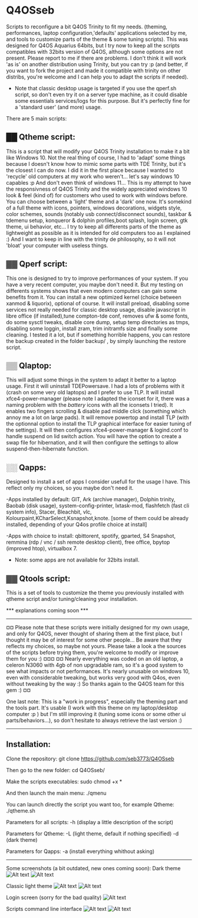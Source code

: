 # Q4OSseb

Scripts to reconfigure a bit Q4OS Trinity to fit my needs. (theming, performances, laptop configuration,'defaults' applications selected by me, and tools to customize parts of the theme & some tuning scripts).
This was designed for Q4OS Aquarius 64bits, but I try now to keep all the scripts compatibles with 32bits version of Q4OS, although some options are not present. Please report to me if there are problems.
I don't think it will work 'as is' on another distribution using Trinity, but you can try :p (and better, if you want to fork the project and made it compatible with trinity on other distribs, you're welcome and I can help you to adapt the scripts if needed).
* Note that classic desktop usage is targeted if you use the qperf.sh script, so don't even try it on a server type machine, as it could disable some essentials services/logs for this purpose. But it's perfectly fine 
  for a 'standard user' (and more) usage.

There are 5 main scripts:

## ██ Qtheme script:
This is a script that will modify your Q4OS Trinity installation to make it a bit like Windows 10. Not the real thing of course, I had to 'adapt' some things because I doesn't know how to mimic some parts with TDE Trinity, but it's the closest I can do now. I did it in the first place because I wanted to 'recycle' old computers at my work who weren't... let's say windows 10 capables :p And don't even think of windows 11...
This is my attempt to have the responsivness of Q4OS Trinity and the widely appreciated windows 10 look & feel (kind of) for customers who used to work with windows before.
You can choose between a 'light' theme and a 'dark' one now. It's somekind of a full theme with icons, pointers, windows decorations, widgets style, color schemes, sounds (notably usb connect/disconnect sounds), taskbar & tdemenu setup, konqueror & dolphin profiles,boot splash, login screen, gtk theme, ui behavior, etc... I try to keep all differents parts of the theme as lightweight as possible as it is intended for old computers too as I explained :) And I want to keep in line with the trinity de philosophy, so it will not 'bloat' your computer with useless things.


## ▓▓ Qperf script:
This one is designed to try to improve performances of your system. If you have a very recent computer, you maybe don't need it. But my testing on differents systems shows that even modern computers can gain some benefits from it. You can install a new optimized kernel (choice between xanmod & liquorix), optional of course. It will install preload, disabling some services not really needed for classic desktop usage, disable javascript in libre office (if installed),tune compton-tde conf, removes ufw & some fonts, do some sysctl tweaks, disable core dump, setup temp directories as tmps, disabling some loggin, install zram, trim initramfs size and finally some cleaning.
I tested it a lot, but if something horrible happens, you can restore the backup created in the folder backup/ , by simply launching the restore script.


## ▒▒ Qlaptop:
This will adjust some things in the system to adapt it better to a laptop usage. First it will uninstall TDEPowersave. I had a lots of problems with it (crash on some very old  laptops) and I prefer to use TLP. It will install xfce4-power-manager (please note I adapted the iconset for it, there was a naming problem with the *battery* icons with all the iconsets I tried). It enables two fingers scrolling & disable pad middle click (something which annoy me a lot on large pads). It will remove powertop and install TLP (with the optionnal option to install the TLP graphical interface for easier tuning of the settings). It will then configures xfce4-power-manager & logind.conf to handle suspend on lid switch action.
You will have the option to create a swap file for hibernation, and it will then configure the settings to allow suspend-then-hibernate function.


## ░░ Qapps:
Designed to install a set of apps I consider usefull for the usage I have. This reflect only my choices, so you maybe don't need it.

-Apps installed by default: GIT, Ark (archive manager), Dolphin trinity, Baobab (disk usage), system-config-printer, lxtask-mod, flashfetch (fast cli system info), Stacer, Bleachbit, vlc, Kolourpaint,KCharSelect,Ksnapshot,knote. [some of them could be already installed, depending of your Q4os profile choice at install]

-Apps with choice to install: qbittorent, spotify, gparted, S4 Snapshot, remmina (rdp / vnc / ssh remote desktop client), free office, bpytop (improved htop), virtualbox 7.
* Note: some apps are not available for 32bits install.


## ▓▓ Qtools script:
This is a set of tools to customize the theme you previously installed with qtheme script and/or tuning/cleaning your installation.

*** explanations coming soon ***

______________________________________________________________________________________________________________________________________
¤¤ Please note that these scripts were initially designed for my own usage, and only for Q4OS, never thought of sharing them at the first place, but I thought it may be of interest for some other people... Be aware that they reflects my choices, so maybe not yours. Please take a look a the sources of the scripts before trying them, you're welcome to modify or improve them for you :)    ¤¤¤
¤¤ Nearly everything was coded on an old laptop, a celeron N3060 with 4gb of non upgradable ram, so it's a good system to see what impacts or not performances. It's nearly unusable on windows 10, even with considerable tweaking, but works very good with Q4os, even without tweaking by the way :) So thanks again to the Q4OS team for this gem :) ¤¤

One last note: This is a "work in progress", especially the theming part and the tools part. It's usable (I work with this theme on my laptop/desktop computer :p ) but I'm still improving it (tuning some icons or some other ui parts/behaviors...), so don't hesitate to always retrieve the last version :)
______________________________________________________________________________________________________________________________________

## Installation:

Clone the repository:
git clone https://github.com/seb3773/Q4OSseb

Then go to the new folder:
cd Q4OSseb/

Make the scripts executables:
sudo chmod +x *

And then launch the main menu:
./qmenu

You can launch directly the script you want too, for example Qtheme:
./qtheme.sh

 

Parameters for all scripts:  -h  (display a little description of the script)

Parameters for Qtheme:
                             -L  (light theme, default if nothing specified)
                             -d  (dark theme)

Parameters for Qapps:
                             -a  (install everything whithout asking)
______________________________________________________________________________________________________________________________________

Some screenshots (a bit outdated, new ones coming soon):
Dark theme
![Alt text](/screenshots/q4os_seb_screenshot_dark1.jpg?raw=true "dark theme")
![Alt text](/screenshots/q4os_seb_screenshot_dark2.jpg?raw=true "dark theme")

Classic light theme
![Alt text](/screenshots/q4os_seb_screenshot_light.jpg?raw=true "light theme")
![Alt text](/screenshots/q4os_seb_screenshot_light2.jpg?raw=true "light theme")

Login screen (sorry for the bad quality)
![Alt text](/screenshots/q5os_seb_screenshot_login.jpg?raw=true "login screen")

Scripts command line interface
![Alt text](/screenshots/q5os_seb_screenshot_scripts.jpg?raw=true "dark theme")
![Alt text](/screenshots/q5os_seb_screenshot_scripts_2.jpg?raw=true "dark theme")





  
